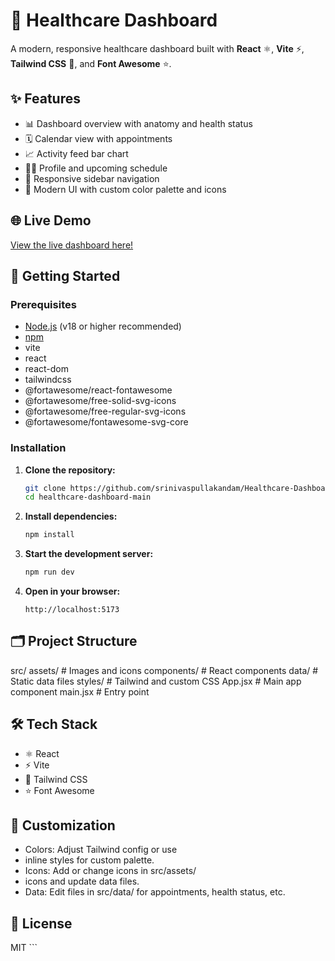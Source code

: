 # 🏥 Healthcare Dashboard

A modern, responsive healthcare dashboard built with **React** ⚛️, **Vite** ⚡, **Tailwind CSS** 🌈, and **Font Awesome** ⭐.

## ✨ Features

- 📊 Dashboard overview with anatomy and health status
- 🗓️ Calendar view with appointments
- 📈 Activity feed bar chart
- 🧑‍⚕️ Profile and upcoming schedule
- 📱 Responsive sidebar navigation
- 🎨 Modern UI with custom color palette and icons

## 🌐 Live Demo

[View the live dashboard here!](https://healthcare-dashboard-main.vercel.app/)


## 🚀 Getting Started

### Prerequisites

- [Node.js](https://nodejs.org/) (v18 or higher recommended)
- [npm](https://www.npmjs.com/)
- vite
- react
- react-dom
- tailwindcss
- @fortawesome/react-fontawesome
- @fortawesome/free-solid-svg-icons
- @fortawesome/free-regular-svg-icons
- @fortawesome/fontawesome-svg-core

### Installation

1. **Clone the repository:**

   ```sh
   git clone https://github.com/srinivaspullakandam/Healthcare-Dashboard-main.git
   cd healthcare-dashboard-main
   ```

2. **Install dependencies:**

   ```sh
   npm install
   ```

3. **Start the development server:**

   ```sh
   npm run dev
   ```

4. **Open in your browser:**
   ```
   http://localhost:5173
   ```

## 🗂️ Project Structure

src/
assets/ # Images and icons
components/ # React components
data/ # Static data files
styles/ # Tailwind and custom CSS
App.jsx # Main app component
main.jsx # Entry point

## 🛠️ Tech Stack

- ⚛️ React
- ⚡ Vite
- 🌈 Tailwind CSS
- ⭐ Font Awesome

## 🎨 Customization

- Colors: Adjust Tailwind config or use
- inline styles for custom palette.
- Icons: Add or change icons in src/assets/
- icons and update data files.
- Data: Edit files in src/data/ for appointments, health status, etc.

## 📄 License

MIT ```
